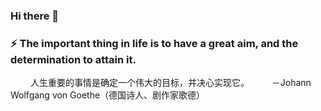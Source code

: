 ### Hi there 👋

<!--
**nettyboyh/nettyboyh** is a ✨ _special_ ✨ repository because its `README.md` (this file) appears on your GitHub profile.

Here are some ideas to get you started:

- 🔭 I’m currently working on ...
- 🌱 I’m currently learning ...
- 👯 I’m looking to collaborate on ...
- 🤔 I’m looking for help with ...
- 💬 Ask me about ...
- 📫 How to reach me: ...
- 😄 Pronouns: ...
-  Fun fact: ...
-->
### ⚡ The important thing in life is to have a great aim, and the determination to attain it.
　　 人生重要的事情是确定一个伟大的目标，并决心实现它。
　　 －Johann Wolfgang von Goethe（德国诗人、剧作家歌德）
